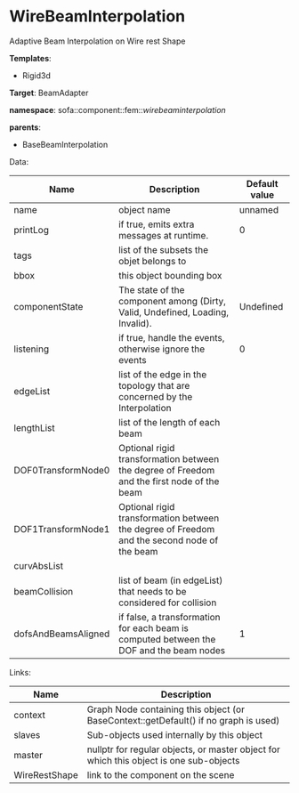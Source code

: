 # WireBeamInterpolation

Adaptive Beam Interpolation on Wire rest Shape


__Templates__:

- Rigid3d

__Target__: BeamAdapter

__namespace__: sofa::component::fem::_wirebeaminterpolation_

__parents__: 

- BaseBeamInterpolation

Data: 

<table>
<thead>
    <tr>
        <th>Name</th>
        <th>Description</th>
        <th>Default value</th>
    </tr>
</thead>
<tbody>
	<tr>
		<td>name</td>
		<td>
object name
</td>
		<td>unnamed</td>
	</tr>
	<tr>
		<td>printLog</td>
		<td>
if true, emits extra messages at runtime.
</td>
		<td>0</td>
	</tr>
	<tr>
		<td>tags</td>
		<td>
list of the subsets the objet belongs to
</td>
		<td></td>
	</tr>
	<tr>
		<td>bbox</td>
		<td>
this object bounding box
</td>
		<td></td>
	</tr>
	<tr>
		<td>componentState</td>
		<td>
The state of the component among (Dirty, Valid, Undefined, Loading, Invalid).
</td>
		<td>Undefined</td>
	</tr>
	<tr>
		<td>listening</td>
		<td>
if true, handle the events, otherwise ignore the events
</td>
		<td>0</td>
	</tr>
	<tr>
		<td>edgeList</td>
		<td>
list of the edge in the topology that are concerned by the Interpolation
</td>
		<td></td>
	</tr>
	<tr>
		<td>lengthList</td>
		<td>
list of the length of each beam
</td>
		<td></td>
	</tr>
	<tr>
		<td>DOF0TransformNode0</td>
		<td>
Optional rigid transformation between the degree of Freedom and the first node of the beam
</td>
		<td></td>
	</tr>
	<tr>
		<td>DOF1TransformNode1</td>
		<td>
Optional rigid transformation between the degree of Freedom and the second node of the beam
</td>
		<td></td>
	</tr>
	<tr>
		<td>curvAbsList</td>
		<td>

</td>
		<td></td>
	</tr>
	<tr>
		<td>beamCollision</td>
		<td>
list of beam (in edgeList) that needs to be considered for collision
</td>
		<td></td>
	</tr>
	<tr>
		<td>dofsAndBeamsAligned</td>
		<td>
if false, a transformation for each beam is computed between the DOF and the beam nodes
</td>
		<td>1</td>
	</tr>

</tbody>
</table>

Links: 

| Name | Description |
| ---- | ----------- |
|context|Graph Node containing this object (or BaseContext::getDefault() if no graph is used)|
|slaves|Sub-objects used internally by this object|
|master|nullptr for regular objects, or master object for which this object is one sub-objects|
|WireRestShape|link to the component on the scene|



